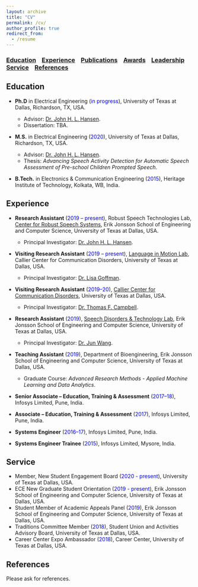 ```yaml
---
layout: archive
title: "CV"
permalink: /cv/
author_profile: true
redirect_from:
  - /resume
---
```


### [Education](#education) &nbsp;&nbsp; [Experience](#experience) &nbsp;&nbsp; [Publications](https://satwikdutta.github.io/publications/) &nbsp;&nbsp; [Awards](https://satwikdutta.github.io/awards/)  &nbsp;&nbsp; [Leadership](https://satwikdutta.github.io/leadership/) &nbsp;&nbsp; [Service](#service) &nbsp;&nbsp; [References](#references) 

Education
-------

* **Ph.D** in Electrical Engineering (<font color="#0000e6">in progress</font>), University of Texas at Dallas, Richardson, TX, USA.
  - Advisor: [Dr. John H. L. Hansen](https://personal.utdallas.edu/~john.hansen/).
  - Dissertation: TBA.
  
* **M.S.** in Electrical Engineering (<font color="#0000e6">2020</font>), University of Texas at Dallas, Richardson, TX, USA.
  - Advisor: [Dr. John H. L. Hansen](https://personal.utdallas.edu/~john.hansen/).
  - Thesis: *Advancing Speech Activity Detection for Automatic Speech Assessment of Pre-school Children Prompted Speech*.
  
* **B.Tech.** in Electronics & Communication Engineering (<font color="#0000e6">2015</font>), Heritage Institute of Technology, Kolkata, WB, India.

Experience
-------

* **Research Assistant** (<font color="#0000e6">2019 – present</font>), Robust Speech Technologies Lab, [Center for Robust Speech Systems](https://crss.utdallas.edu/), Erik Jonsson School of Engineering and Computer Science, University of Texas at Dallas, USA.
  - Principal Investigator: [Dr. John H. L. Hansen](https://personal.utdallas.edu/~john.hansen/).

* **Visiting Research Assistant** (<font color="#0000e6">2019 – present</font>), [Language in Motion Lab](https://bbs.utdallas.edu/language-in-motion/), Callier Center for Communication Disorders, University of Texas at Dallas, USA.
  - Principal Investigator: [Dr. Lisa Goffman](https://utdallas.edu/chairs/profiles/dr-lisa-goffman/).
  
* **Visiting Research Assistant** (<font color="#0000e6">2019–20</font>), [Callier Center for Communication Disorders](https://calliercenter.utdallas.edu/), University of Texas at Dallas, USA.
  - Principal Investigator: [Dr. Thomas F. Campbell](https://utdallas.edu/chairs/profiles/dr-thomas-campbell/).

* **Research Assistant** (<font color="#0000e6">2019</font>), [Speech Disorders & Technology Lab](https://csd.utexas.edu/research/wang-lab/home), Erik Jonsson School of Engineering and Computer Science, University of Texas at Dallas, USA.
  - Principal Investigator: [Dr. Jun Wang](https://csd.utexas.edu/faculty/jun-wang).

* **Teaching Assistant** (<font color="#0000e6">2019</font>), Department of Bioengineering,  Erik Jonsson School of Engineering and Computer Science, University of Texas at Dallas, USA.
  - Graduate Course: *Advanced Research Methods - Applied Machine Learning and Data Analytics*.

* **Senior Associate – Education, Training & Assessment** (<font color="#0000e6">2017–18</font>), Infosys Limited, Pune, India.

* **Associate – Education, Training & Assessment** (<font color="#0000e6">2017</font>), Infosys Limited, Pune, India.

* **Systems Engineer** (<font color="#0000e6">2016–17</font>), Infosys Limited, Pune, India.

* **Systems Engineer Trainee** (<font color="#0000e6">2015</font>), Infosys Limited, Mysore, India.
 
Service
------

* Member, New Student Engagement Board (<font color="#0000e6">2020 - present</font>), University of Texas at Dallas, USA.
* ECE New Graduate Student Orientation (<font color="#0000e6">2019 - present</font>), Erik Jonsson School of Engineering and Computer Science, University of Texas at Dallas, USA.
* Student Member of Academic Appeals Panel (<font color="#0000e6">2019</font>), Erik Jonsson School of Engineering and Computer Science, University of Texas at Dallas, USA.
* Traditions Committee Member (<font color="#0000e6">2018</font>), Student Union and Activities Advisory Board, University of Texas at Dallas, USA.
* Career Center Expo Ambassador (<font color="#0000e6">2018</font>), Career Center, University of Texas at Dallas, USA.
 
References
-------
Please ask for references. 
